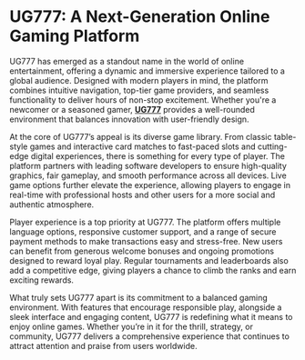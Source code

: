 # UG777: A Next-Generation Online Gaming Platform

UG777 has emerged as a standout name in the world of online entertainment, offering a dynamic and immersive experience tailored to a global audience. Designed with modern players in mind, the platform combines intuitive navigation, top-tier game providers, and seamless functionality to deliver hours of non-stop excitement. Whether you're a newcomer or a seasoned gamer, **[UG777](https://ug777.asia)** provides a well-rounded environment that balances innovation with user-friendly design.

At the core of UG777’s appeal is its diverse game library. From classic table-style games and interactive card matches to fast-paced slots and cutting-edge digital experiences, there is something for every type of player. The platform partners with leading software developers to ensure high-quality graphics, fair gameplay, and smooth performance across all devices. Live game options further elevate the experience, allowing players to engage in real-time with professional hosts and other users for a more social and authentic atmosphere.

Player experience is a top priority at UG777. The platform offers multiple language options, responsive customer support, and a range of secure payment methods to make transactions easy and stress-free. New users can benefit from generous welcome bonuses and ongoing promotions designed to reward loyal play. Regular tournaments and leaderboards also add a competitive edge, giving players a chance to climb the ranks and earn exciting rewards.

What truly sets UG777 apart is its commitment to a balanced gaming environment. With features that encourage responsible play, alongside a sleek interface and engaging content, UG777 is redefining what it means to enjoy online games. Whether you’re in it for the thrill, strategy, or community, UG777 delivers a comprehensive experience that continues to attract attention and praise from users worldwide.